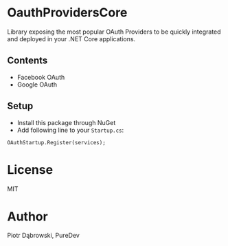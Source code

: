 OauthProvidersCore
==================

Library exposing the most popular OAuth Providers to be quickly integrated and deployed in your .NET Core applications.

## Contents

* Facebook OAuth
* Google OAuth

## Setup

* Install this package through NuGet
* Add following line to your `Startup.cs`:

```
OAuthStartup.Register(services);
```

# License
MIT

# Author
Piotr Dąbrowski, PureDev
